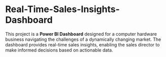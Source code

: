# Real-Time-Sales-Insights-Dashboard
This project is a **Power BI Dashboard** designed for a computer hardware business navigating the challenges of a dynamically changing market. The dashboard provides real-time sales insights, enabling the sales director to make informed decisions based on actionable data.
